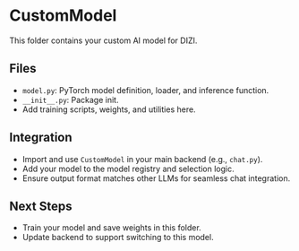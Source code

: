 # CustomModel

This folder contains your custom AI model for DIZI.

## Files
- `model.py`: PyTorch model definition, loader, and inference function.
- `__init__.py`: Package init.
- Add training scripts, weights, and utilities here.

## Integration
- Import and use `CustomModel` in your main backend (e.g., `chat.py`).
- Add your model to the model registry and selection logic.
- Ensure output format matches other LLMs for seamless chat integration.

## Next Steps
- Train your model and save weights in this folder.
- Update backend to support switching to this model.
